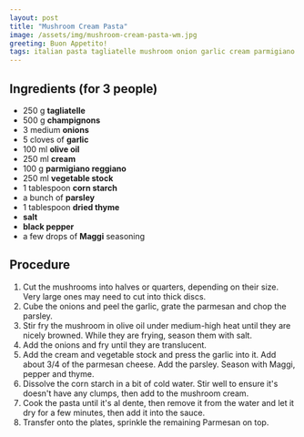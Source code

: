 ```yaml
---
layout: post
title: "Mushroom Cream Pasta"
image: /assets/img/mushroom-cream-pasta-wm.jpg
greeting: Buon Appetito!
tags: italian pasta tagliatelle mushroom onion garlic cream parmigiano maggi
---
```


## Ingredients (for 3 people)

 - 250 g __tagliatelle__
 - 500 g __champignons__
 - 3 medium __onions__
 - 5 cloves of __garlic__
 - 100 ml __olive oil__
 - 250 ml __cream__
 - 100 g __parmigiano reggiano__
 - 250 ml __vegetable stock__
 - 1 tablespoon __corn starch__
 - a bunch of __parsley__
 - 1 tablespoon __dried thyme__
 - __salt__
 - __black pepper__
 - a few drops of __Maggi__ seasoning
 
## Procedure

 1. Cut the mushrooms into halves or quarters, depending on their size. Very large ones may need to cut into thick discs.
 1. Cube the onions and peel the garlic, grate the parmesan and chop the parsley.
 1. Stir fry the mushroom in olive oil under medium-high heat until they are nicely browned. While they are frying, season them with salt.
 1. Add the onions and fry until they are translucent.
 1. Add the cream and vegetable stock and press the garlic into it. Add about 3/4 of the parmesan cheese. Add the parsley. Season with Maggi, pepper and thyme.
 1. Dissolve the corn starch in a bit of cold water. Stir well to ensure it's doesn't have any clumps, then add to the mushroom cream. 
 1. Cook the pasta until it's al dente, then remove it from the water and let it dry for a few minutes, then add it into the sauce.
 1. Transfer onto the plates, sprinkle the remaining Parmesan on top.
